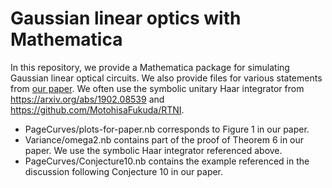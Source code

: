# Gaussian linear optics with Mathematica

In this repository, we provide a Mathematica package for simulating Gaussian linear optical circuits. We also provide files for various statements from [our paper](https://arxiv.org/abs/2209.06838). We often use the symbolic unitary Haar integrator from https://arxiv.org/abs/1902.08539 and https://github.com/MotohisaFukuda/RTNI.

- PageCurves/plots-for-paper.nb corresponds to Figure 1 in our paper.
- Variance/omega2.nb contains part of the proof of Theorem 6 in our paper. We use the symbolic Haar integrator referenced above.
- PageCurves/Conjecture10.nb contains the example referenced in the discussion following Conjecture 10 in our paper.
